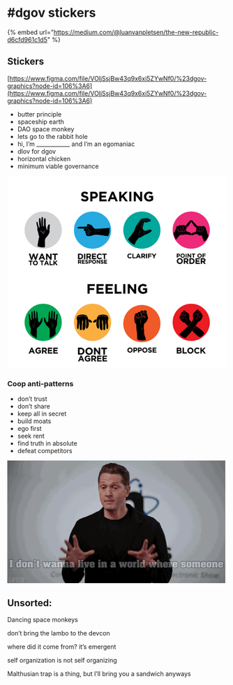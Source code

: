 # \#dgov stickers

{% embed url="https://medium.com/@luanvanpletsen/the-new-republic-d6cfd961c1d5" %}

## Stickers

[https://www.figma.com/file/VOljSsjBw43q9x6xi5ZYwNf0/%23dgov-graphics?node-id=106%3A6](https://www.figma.com/file/VOljSsjBw43q9x6xi5ZYwNf0/%23dgov-graphics?node-id=106%3A6)

* butter principle
* spaceship earth
* DAO space monkey
* lets go to the rabbit hole
* hi, I’m \_\_\_\_\_\_\_\_\_\_\_\_ and I’m an egomaniac
* dlov for dgov
* horizontal chicken
* minimum viable governance

![](../../.gitbook/assets/image%20%283%29.png)

### Coop anti-patterns

* don’t trust
* don’t share
* keep all in secret
* build moats
* ego first
* seek rent
* find truth in absolute
* defeat competitors

![](../../.gitbook/assets/giphy-3.gif)

## Unsorted:

Dancing space monkeys

don’t bring the lambo to the devcon

where did it come from? it’s emergent

self organization is not self organizing

Malthusian trap is a thing, but I’ll bring you a sandwich anyways



### 

